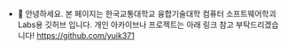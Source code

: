- 👋 안녕하세요. 본 페이지는 한국교통대학교 융합기술대학 컴퓨터 소프트웨어학괴 Labs용 깃허브 입니다. 개인 아카이브나 프로젝트는 아래 링크 참고 부탁드리겠습니다!
https://github.com/yuik371

<!---
yuik0712/yuik0712 is a ✨ special ✨ repository because its `README.md` (this file) appears on your GitHub profile.
You can click the Preview link to take a look at your changes.
--->
